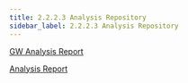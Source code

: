 ```yaml
---
title: 2.2.2.3 Analysis Repository 
sidebar_label: 2.2.2.3 Analysis Repository 
---
```


[GW Analysis Report](../../artifacts/gwAnalysisReport.xsd)  

[Analysis Report](../../artifacts/analysis_report.xsd)
